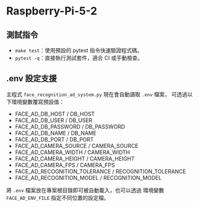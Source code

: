 # Raspberry-Pi-5-2

## 測試指令

- `make test`：使用預設的 pytest 指令快速驗證程式碼。
- `pytest -q`：直接執行測試套件，適合 CI 或手動檢查。

## .env 設定支援

主程式 `face_recognition_ad_system.py` 現在會自動讀取 `.env` 檔案，
可透過以下環境變數覆寫預設值：

- FACE_AD_DB_HOST / DB_HOST
- FACE_AD_DB_USER / DB_USER
- FACE_AD_DB_PASSWORD / DB_PASSWORD
- FACE_AD_DB_NAME / DB_NAME
- FACE_AD_DB_PORT / DB_PORT
- FACE_AD_CAMERA_SOURCE / CAMERA_SOURCE
- FACE_AD_CAMERA_WIDTH / CAMERA_WIDTH
- FACE_AD_CAMERA_HEIGHT / CAMERA_HEIGHT
- FACE_AD_CAMERA_FPS / CAMERA_FPS
- FACE_AD_RECOGNITION_TOLERANCE / RECOGNITION_TOLERANCE
- FACE_AD_RECOGNITION_MODEL / RECOGNITION_MODEL

將 `.env` 檔案放在專案根目錄即可被自動載入，也可以透過
環境變數 `FACE_AD_ENV_FILE` 指定不同位置的設定檔。

